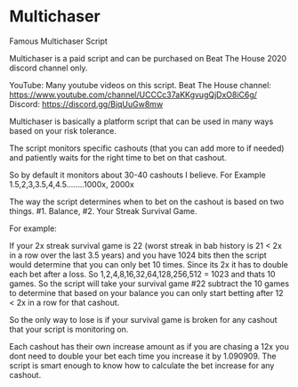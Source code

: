 # Multichaser
Famous Multichaser Script

Multichaser is a paid script and can be purchased on Beat The House 2020 discord channel only.

YouTube: Many youtube videos on this script.
Beat The House channel: https://www.youtube.com/channel/UCCCc37aKKgvugQjDxO8iC6g/
Discord: https://discord.gg/BjqUuGw8mw

Multichaser is basically a platform script that can be used in many ways based on your risk tolerance.

The script monitors specific cashouts (that you can add more to if needed) and patiently waits for the right time to bet on that cashout.

So by default it monitors about 30-40 cashouts I believe. For Example 1.5,2,3,3.5,4,4.5........1000x, 2000x

The way the script determines when to bet on the cashout is based on two things. #1. Balance, #2. Your Streak Survival Game.

For example:

If your 2x streak survival game is 22 (worst streak in bab history is 21 < 2x in a row over the last 3.5 years) and you have 1024 bits then the script would determine that you can only bet 10 times. Since its 2x it has to double each bet after a loss. So 1,2,4,8,16,32,64,128,256,512 = 1023  and thats 10 games. So the script will take your survival game #22 subtract the 10 games to determine that based on your balance you can only start betting after 12 < 2x in a row for that cashout.

So the only way to lose is if your survival game is broken for any cashout that your script is monitoring on.

Each cashout has their own increase amount as if you are chasing a 12x you dont need to double your bet each time you increase it by 1.090909. The script is smart enough to know how to calculate the bet increase for any cashout.
